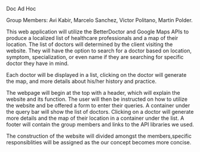 Doc Ad Hoc

Group Members: Avi Kabir, Marcelo Sanchez, Victor Politano, Martin Polder.

This web application will utilize the BetterDoctor and Google Maps APIs to produce a localized list of healthcare professionals and a map of their location.
The list of doctors will determined by the client visiting the website. They will have the option to search for a doctor based on location, symptom, specialization, or even name if they are searching for specific doctor they have in mind.

Each doctor will be displayed in a list, clicking on the doctor will generate the map, and more details about his/her history and practice. 

The webpage will begin at the top with a header, which will explain the website and its function. The user will then be instructed on how to utilize the website and be offered a form to enter their queries. A container under the query bar will show the list of doctors. Clicking on a doctor will generate more details and the map of their location in a container under the list. A footer will contain the group members and links to the API libraries we used. 

The construction of the website will divided amongst the members,specific responsiblities will be assigned as the our concept becomes more concise. 




